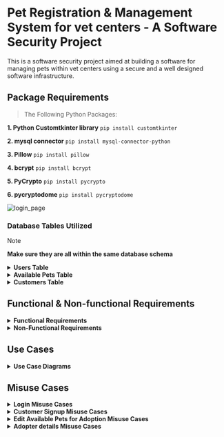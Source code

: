 # Pet Registration & Management System for vet centers - A Software Security Project

This is a software security project aimed at building a software for managing pets within vet centers using a secure and a well designed software infrastructure.
## Package Requirements

> The Following Python Packages:

**1. Python Customtkinter library**
```pip install customtkinter```

**2. mysql connector**
```pip install mysql-connector-python```

**3. Pillow**
```pip install pillow```

**4. bcrypt**
```pip install bcrypt```

**5. PyCrypto**
```pip install pycrypto```

**6. pycryptodome**
```pip install pycryptodome```

![login_page](https://github.com/shahedmehdawi/Desktop-application/assets/140253527/56814f13-e45e-46bc-a848-c57a2892186f)

### Database Tables Utilized
> [!NOTE]
> **Make sure they are all within the same database schema**
<details>
<summary><b>Users Table</b></summary>
<pre>
CREATE TABLE users (
    UID INT PRIMARY KEY AUTO_INCREMENT,
    username VARCHAR(255) NOT NULL UNIQUE,
    password_hash VARCHAR(255) NOT NULL,
    name VARCHAR(255) NOT NULL,
    email VARCHAR(255) NOT NULL UNIQUE,  #Add email for user contact
    salt BINARY(16) NOT NULL,  #Move salt before role
    role ENUM('normal_user', 'doctor', 'admin') NOT NULL DEFAULT 'normal_user'
);
</pre>
</details>

<details>
<summary><b>Available Pets Table</b></summary>
<pre>
CREATE TABLE pets (
        id INT AUTO_INCREMENT PRIMARY KEY,
        name VARCHAR(255) NOT NULL,
        species VARCHAR(255) NOT NULL,
        age VARCHAR(50) NOT NULL,
        image_path VARCHAR(255) NOT NULL
);
</pre>
</details>

<details>
<summary><b>Customers Table</b></summary>
<pre>
CREATE TABLE customer (
    id INT AUTO_INCREMENT PRIMARY KEY,
    name VARCHAR(255) NOT NULL,
    email VARCHAR(255) NOT NULL,
    location VARCHAR(255) NOT NULL,
    adopted_pet VARCHAR(255) NOT NULL
);
</pre>
</details>


## Functional & Non-functional Requirements
<details>
<summary><b>Functional Requirements</b></summary>

* Users must be logged in before being able to view the available pets dasboard (no anonymous viewing)
* 2FA must be implemented over sensitive accounts including the admins and the doctor accounts. 
Passwords must be complex for all accounts (10 characters min - use of special characters, symbols, numbers and upper and lower characters is mandatory)
* Passwords are stored as bcrypt salted hashes along with their salt and password authentication are done by hashing to limit brute forcing activities and slow them down.
* Doctors will be able to add the available pets for adoption in which users can choose from from their adoption dashboard.
* A database backup must be held in a seperate host.
* Backups must be performed every 2 days
* Only admin users will be able to register users of any role including new doctors, new admins and new normal privileged users (Customers).
* Customer users are the only ones able to change their profile info like their email, password, and full name.
</details>

<details>
<summary><b>Non-Functional Requirements</b></summary>

* **Security** - The app must safe for use and prevents potential misuses by adversaries
* **Reliability** - App must be available to users as much as possible and is resistant to any Denial of Service attack.
* **Performance** - Delays in displaying web pages and performing app functionality are minimized.
* **Scalability** - Servers can be potentially scalled out depending on the demand by relying on additional cloud host servers that are flexible to scale in/out.
* **Usability** - A user-friendly front end is available for end users to ensure a smooth experience
</details>

## Use Cases
<details>
<summary><b>Use Case Diagrams</b></summary>

<img src="./Assets_Cat/Diagrams/Customer Use Cases.png" width="500" height="500">

<img src="./Assets_Cat/Diagrams/Doctor%20Use%20Cases.png" width="500" height="500">

<img src="./Assets_Cat/Diagrams/Admin%20Use%20cases2.png" width="500" height="500">

</details>

## Misuse Cases
<details>
<summary><b>Login Misuse Cases</b></summary>

<img src="./Assets_Cat/Diagrams/Login Misuse Cases.png" width="750" height="600">

<img src="./Assets_Cat/Diagrams/L1.png" width="580" height="500">

<img src="./Assets_Cat/Diagrams/L2.png" width="580" height="500">

<img src="./Assets_Cat/Diagrams/L3.png" width="580" height="500">

<img src="./Assets_Cat/Diagrams/L4.png" width="580" height="500">

</details>

<details>
<summary><b>Customer Signup Misuse Cases</b></summary>

<img src="./Assets_Cat/Diagrams/Customer Signup Misuse Cases.png" width="780" height="550">

<img src="./Assets_Cat/Diagrams/S1.png" width="570" height="500">

</details>

<details>
<summary><b>Edit Available Pets for Adoption Misuse Cases</b></summary>

<img src="./Assets_Cat/Diagrams/Edit Available pets Misuse cases.png" width="780" height="550">

<img src="./Assets_Cat/Diagrams/E1.png" width="570" height="500">
<img src="./Assets_Cat/Diagrams/E2.png" width="570" height="500">

</details>

<details>
<summary><b>Adopter details Misuse Cases</b></summary>

<img src="./Assets_Cat/Diagrams/Adopter's details Misuse cases.png" width="780" height="550">

<img src="./Assets_Cat/Diagrams/A1.png" width="570" height="500">
<img src="./Assets_Cat/Diagrams/A2.png" width="570" height="500">

</details>
